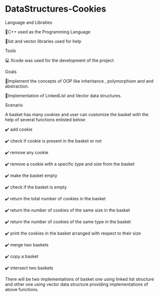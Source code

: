 # DataStructures-Cookies

Language and Libraties


🔸C++ used as the Programming Language


🔸list and vector libraries used for help


Tools


💻 Xcode was used for the development of the project

Goals


:dart:Implement the concepts of OOP like inheritance , polymorphism and and abstraction.


:dart:Implementation of LinkedList and Vector data structures.


Scenario

A basket has many cookies and user can customize the basket with the help of several functions enlisted below:


:heavy_check_mark: add cookie 


:heavy_check_mark: check if cookie is present in the basket or not


:heavy_check_mark: remove any cookie


:heavy_check_mark: remove a cookie with a specific type and size from the basket


:heavy_check_mark: make the basket empty


:heavy_check_mark: check if the basket is empty


:heavy_check_mark: return the total number of cookies in the basket


:heavy_check_mark: return the number of cookies of the same size in the basket


:heavy_check_mark: return the number of cookies of the same type in the basket


:heavy_check_mark: print the cookies in the basket arranged with respect to their size


:heavy_check_mark: merge two baskets


:heavy_check_mark: copy a basket


:heavy_check_mark: intersect two baskets


There will be two implementations of basket one using linked list structure and other one using vector data structure providing implementations of above functions.

 
 

